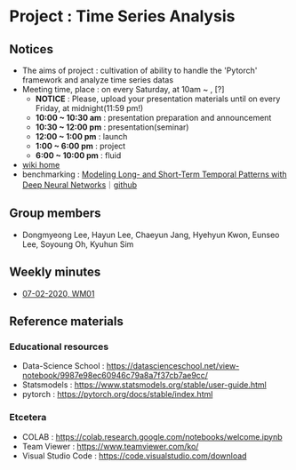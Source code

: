 # Project : Time Series Analysis
## Notices
- The aims of project : cultivation of ability to handle the 'Pytorch' framework and analyze time series datas
- Meeting time, place : on every Saturday, at 10am ~ , [?]
  - **NOTICE** : Please, upload your presentation materials until on every Friday, at midnight(11:59 pm!)
  - **10:00 ~ 10:30 am** : presentation preparation and announcement
  - **10:30 ~ 12:00 pm** : presentation(seminar)
  - **12:00 ~ 1:00 pm** : launch
  - **1:00 ~ 6:00 pm** : project
  - **6:00 ~ 10:00 pm** : fluid
- [wiki home](https://github.com/ailever/project_time_series_analysis/wiki)
- benchmarking : [Modeling Long- and Short-Term Temporal Patterns with Deep Neural Networks](https://arxiv.org/pdf/1703.07015v3.pdf)｜[github](https://github.com/laiguokun/LSTNet)

## Group members
- Dongmyeong Lee, Hayun Lee, Chaeyun Jang, Hyehyun Kwon, Eunseo Lee, Soyoung Oh, Kyuhun Sim

## Weekly minutes
- [07-02-2020, WM01](https://github.com/ailever/project_time_series_analysis/blob/master/weekly_minutes/week01.md)

## Reference materials
### Educational resources
- Data-Science School : https://datascienceschool.net/view-notebook/9987e98ec60946c79a8a7f37cb7ae9cc/
- Statsmodels : https://www.statsmodels.org/stable/user-guide.html
- pytorch : https://pytorch.org/docs/stable/index.html

### Etcetera
- COLAB : https://colab.research.google.com/notebooks/welcome.ipynb
- Team Viewer : https://www.teamviewer.com/ko/
- Visual Studio Code : https://code.visualstudio.com/download
